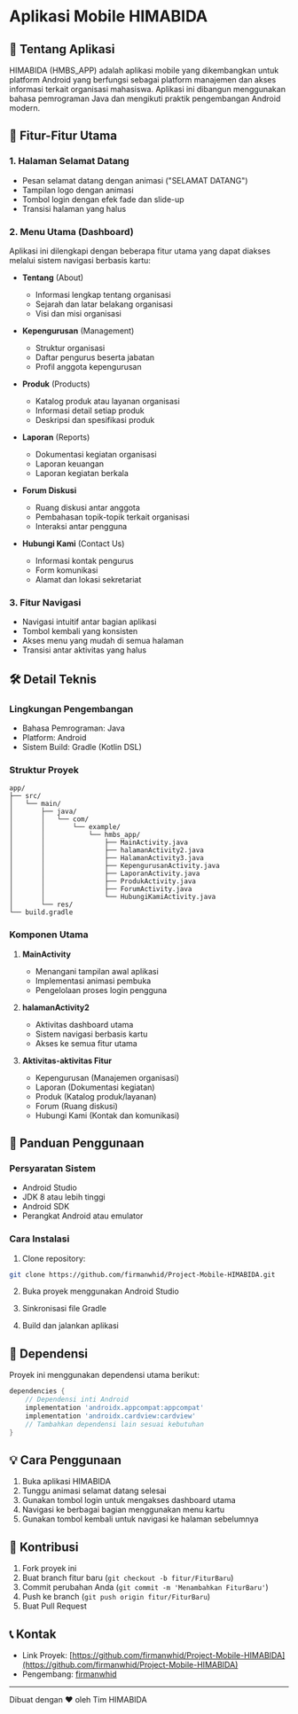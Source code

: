 # Aplikasi Mobile HIMABIDA

## 📱 Tentang Aplikasi
HIMABIDA (HMBS_APP) adalah aplikasi mobile yang dikembangkan untuk platform Android yang berfungsi sebagai platform manajemen dan akses informasi terkait organisasi mahasiswa. Aplikasi ini dibangun menggunakan bahasa pemrograman Java dan mengikuti praktik pengembangan Android modern.

## 🌟 Fitur-Fitur Utama

### 1. Halaman Selamat Datang
- Pesan selamat datang dengan animasi ("SELAMAT DATANG")
- Tampilan logo dengan animasi
- Tombol login dengan efek fade dan slide-up
- Transisi halaman yang halus

### 2. Menu Utama (Dashboard)
Aplikasi ini dilengkapi dengan beberapa fitur utama yang dapat diakses melalui sistem navigasi berbasis kartu:

- **Tentang** (About)
  - Informasi lengkap tentang organisasi
  - Sejarah dan latar belakang organisasi
  - Visi dan misi organisasi

- **Kepengurusan** (Management)
  - Struktur organisasi
  - Daftar pengurus beserta jabatan
  - Profil anggota kepengurusan

- **Produk** (Products)
  - Katalog produk atau layanan organisasi
  - Informasi detail setiap produk
  - Deskripsi dan spesifikasi produk

- **Laporan** (Reports)
  - Dokumentasi kegiatan organisasi
  - Laporan keuangan
  - Laporan kegiatan berkala

- **Forum Diskusi**
  - Ruang diskusi antar anggota
  - Pembahasan topik-topik terkait organisasi
  - Interaksi antar pengguna

- **Hubungi Kami** (Contact Us)
  - Informasi kontak pengurus
  - Form komunikasi
  - Alamat dan lokasi sekretariat

### 3. Fitur Navigasi
- Navigasi intuitif antar bagian aplikasi
- Tombol kembali yang konsisten
- Akses menu yang mudah di semua halaman
- Transisi antar aktivitas yang halus

## 🛠 Detail Teknis

### Lingkungan Pengembangan
- Bahasa Pemrograman: Java
- Platform: Android
- Sistem Build: Gradle (Kotlin DSL)

### Struktur Proyek
```
app/
├── src/
│   └── main/
│       ├── java/
│       │   └── com/
│       │       └── example/
│       │           └── hmbs_app/
│       │               ├── MainActivity.java
│       │               ├── halamanActivity2.java
│       │               ├── HalamanActivity3.java
│       │               ├── KepengurusanActivity.java
│       │               ├── LaporanActivity.java
│       │               ├── ProdukActivity.java
│       │               ├── ForumActivity.java
│       │               └── HubungiKamiActivity.java
│       └── res/
└── build.gradle
```

### Komponen Utama

1. **MainActivity**
   - Menangani tampilan awal aplikasi
   - Implementasi animasi pembuka
   - Pengelolaan proses login pengguna

2. **halamanActivity2**
   - Aktivitas dashboard utama
   - Sistem navigasi berbasis kartu
   - Akses ke semua fitur utama

3. **Aktivitas-aktivitas Fitur**
   - Kepengurusan (Manajemen organisasi)
   - Laporan (Dokumentasi kegiatan)
   - Produk (Katalog produk/layanan)
   - Forum (Ruang diskusi)
   - Hubungi Kami (Kontak dan komunikasi)

## 🚀 Panduan Penggunaan

### Persyaratan Sistem
- Android Studio
- JDK 8 atau lebih tinggi
- Android SDK
- Perangkat Android atau emulator

### Cara Instalasi
1. Clone repository:
```bash
git clone https://github.com/firmanwhid/Project-Mobile-HIMABIDA.git
```

2. Buka proyek menggunakan Android Studio

3. Sinkronisasi file Gradle

4. Build dan jalankan aplikasi

## 📝 Dependensi
Proyek ini menggunakan dependensi utama berikut:
```gradle
dependencies {
    // Dependensi inti Android
    implementation 'androidx.appcompat:appcompat'
    implementation 'androidx.cardview:cardview'
    // Tambahkan dependensi lain sesuai kebutuhan
}
```

## 💡 Cara Penggunaan
1. Buka aplikasi HIMABIDA
2. Tunggu animasi selamat datang selesai
3. Gunakan tombol login untuk mengakses dashboard utama
4. Navigasi ke berbagai bagian menggunakan menu kartu
5. Gunakan tombol kembali untuk navigasi ke halaman sebelumnya

## 🤝 Kontribusi
1. Fork proyek ini
2. Buat branch fitur baru (`git checkout -b fitur/FiturBaru`)
3. Commit perubahan Anda (`git commit -m 'Menambahkan FiturBaru'`)
4. Push ke branch (`git push origin fitur/FiturBaru`)
5. Buat Pull Request


## 📞 Kontak
- Link Proyek: [https://github.com/firmanwhid/Project-Mobile-HIMABIDA](https://github.com/firmanwhid/Project-Mobile-HIMABIDA)
- Pengembang: [firmanwhid](https://github.com/firmanwhid)

---
Dibuat dengan ❤️ oleh Tim HIMABIDA
